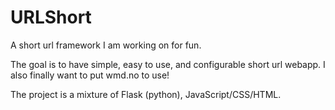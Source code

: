 # URLShort

A short url framework I am working on for fun.

The goal is to have simple, easy to use, and configurable short url webapp.
I also finally want to put wmd.no to use!

The project is a mixture of Flask (python), JavaScript/CSS/HTML. 
